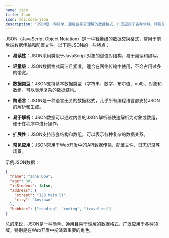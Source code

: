 ```yaml
---
name: json
title: Json
icon: mdi:code-json
description: 'JSON是一种简单、通用且易于理解的数据格式，广泛应用于各种领域，特别是在Web开发中扮演着重要的角色。'
---
```


JSON（JavaScript Object Notation）是一种轻量级的数据交换格式，常用于前后端数据传输和配置文件。以下是JSON的一些特点：

- **易读性**：JSON采用类似于JavaScript对象的键值对结构，易于阅读和编写。

- **轻量级**：JSON数据格式简洁且紧凑，适合在网络传输中使用，不会占用过多的带宽。

- **数据类型**：JSON支持基本数据类型（字符串、数字、布尔值、null）、对象和数组，可以表示复杂的数据结构。

- **跨语言**：JSON是一种语言无关的数据格式，几乎所有编程语言都支持JSON的解析和生成。

- **易于解析**：JSON数据可以通过内置的JSON解析器快速解析为对象或数组，便于在程序中进行操作。

- **扩展性**：JSON支持嵌套结构和数组，可以表示各种复杂的数据关系。

- **常见应用**：JSON常用于Web开发中的API数据传输、配置文件、日志记录等场景。

示例JSON数据：
```json
{
  "name": "John Doe",
  "age": 30,
  "isStudent": false,
  "address": {
    "street": "123 Main St",
    "city": "Anytown"
  },
  "hobbies": ["reading", "coding", "traveling"]
}
```

总的来说，JSON是一种简单、通用且易于理解的数据格式，广泛应用于各种领域，特别是在Web开发中扮演着重要的角色。
